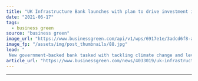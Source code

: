 ```yaml
---
title: "UK Infrastructure Bank launches with plan to drive investment in net zero transition"
date: "2021-06-17"
tags: 
  - business green
source: "business green"
image_url: "https://www.businessgreen.com/api/v1/wps/6917e1e/3adcd6f8-ac51-4dae-b4a8-c91140e152d7/10/Infrastructure-185x114.jpg"
image_fp: "/assets/img/post_thumbnails/88.jpg"
lead: "
 New government-backed bank tasked with tackling climate change and levelling up regional inequalities has formally opened at its Leeds HQ ..."
article_url: "https://www.businessgreen.com/news/4033019/uk-infrastructure-bank-launches-plan-drive-investment-net-zero-transition"
---
```


---
